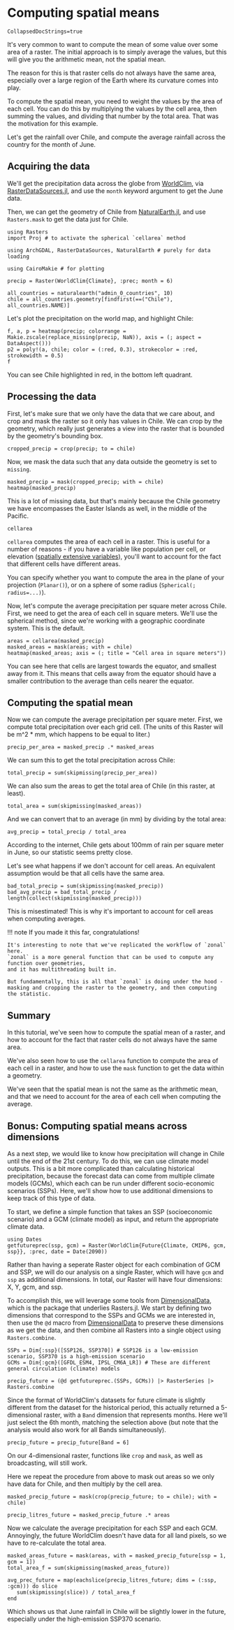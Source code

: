 # Computing spatial means

```@meta
CollapsedDocStrings=true
```

It's very common to want to compute the mean of some value over some area of a raster.  The initial approach is to simply average the values, but this will give you the arithmetic mean, not the spatial mean.

The reason for this is that raster cells do not always have the same area, especially over a large region of the Earth where its curvature comes into play.

To compute the spatial mean, you need to weight the values by the area of each cell.  You can do this by multiplying the values by the cell area, then summing the values, and dividing that number by the total area.  That was the motivation for this example.

Let's get the rainfall over Chile, and compute the average rainfall across the country for the month of June.

## Acquiring the data

We'll get the precipitation data across the globe from [WorldClim](https://www.worldclim.org/data/index.html), via [RasterDataSources.jl](https://github.com/EcoJulia/RasterDataSources.jl), and use the `month` keyword argument to get the June data.

Then, we can get the geometry of Chile from [NaturalEarth.jl](https://github.com/JuliaGeo/NaturalEarth.jl), and use `Rasters.mask` to get the data just for Chile.

````@example cellarea
using Rasters
import Proj # to activate the spherical `cellarea` method

using ArchGDAL, RasterDataSources, NaturalEarth # purely for data loading

using CairoMakie # for plotting

precip = Raster(WorldClim{Climate}, :prec; month = 6)
````

````@example cellarea
all_countries = naturalearth("admin_0_countries", 10)
chile = all_countries.geometry[findfirst(==("Chile"), all_countries.NAME)]
````

Let's plot the precipitation on the world map, and highlight Chile:

````@example cellarea
f, a, p = heatmap(precip; colorrange = Makie.zscale(replace_missing(precip, NaN)), axis = (; aspect = DataAspect()))
p2 = poly!(a, chile; color = (:red, 0.3), strokecolor = :red, strokewidth = 0.5)
f
````

You can see Chile highlighted in red, in the bottom left quadrant.

## Processing the data

First, let's make sure that we only have the data that we care about, and crop and mask the raster so it only has values in Chile.
We can crop by the geometry, which really just generates a view into the raster that is bounded by the geometry's bounding box.

````@example cellarea
cropped_precip = crop(precip; to = chile)
````

Now, we mask the data such that any data outside the geometry is set to `missing`.

````@example cellarea
masked_precip = mask(cropped_precip; with = chile)
heatmap(masked_precip)
````

This is a lot of missing data, but that's mainly because the Chile geometry we have encompasses the Easter Islands as well, in the middle of the Pacific.


```@docs; canonical=false
cellarea
```

`cellarea` computes the area of each cell in a raster.
This is useful for a number of reasons - if you have a variable like
population per cell, or elevation ([spatially extensive variables](https://r-spatial.org/book/05-Attributes.html#sec-extensiveintensive)),
you'll want to account for the fact that different cells have different areas.

You can specify whether you want to compute the area in the plane of your projection
(`Planar()`), or on a sphere of some radius (`Spherical(; radius=...)`).

Now, let's compute the average precipitation per square meter across Chile.
First, we need to get the area of each cell in square meters.  We'll use the spherical method, since we're working with a geographic coordinate system.  This is the default.

````@example cellarea
areas = cellarea(masked_precip)
masked_areas = mask(areas; with = chile)
heatmap(masked_areas; axis = (; title = "Cell area in square meters"))
````

You can see here that cells are largest towards the equator, and smallest away from it.  This means that cells away from the equator should have a smaller contribution to the average than cells nearer the equator.

## Computing the spatial mean

Now we can compute the average precipitation per square meter. First, we compute total precipitation over each grid cell. (The units of this Raster will be m^2 * mm, which happens to be equal to liter.)

````@example cellarea
precip_per_area = masked_precip .* masked_areas
````

We can sum this to get the total precipitation across Chile:

````@example cellarea
total_precip = sum(skipmissing(precip_per_area))
````

We can also sum the areas to get the total area of Chile (in this raster, at least).

````@example cellarea
total_area = sum(skipmissing(masked_areas))
````

And we can convert that to an average (in mm) by dividing by the total area:

````@example cellarea
avg_precip = total_precip / total_area
````

According to the internet, Chile gets about 100mm of rain per square meter in June, so our statistic seems pretty close.

Let's see what happens if we don't account for cell areas.  An equivalent assumption would be that all cells have the same area.

````@example cellarea
bad_total_precip = sum(skipmissing(masked_precip))
bad_avg_precip = bad_total_precip / length(collect(skipmissing(masked_precip)))
````

This is misestimated!  This is why it's important to account for cell areas when computing averages.

!!! note
    If you made it this far, congratulations!

    It's interesting to note that we've replicated the workflow of `zonal` here.
    `zonal` is a more general function that can be used to compute any function over geometries,
    and it has multithreading built in.

    But fundamentally, this is all that `zonal` is doing under the hood -
    masking and cropping the raster to the geometry, and then computing the statistic.

## Summary

In this tutorial, we've seen how to compute the spatial mean of a raster, and how to account for the fact that raster cells do not always have the same area.

We've also seen how to use the `cellarea` function to compute the area of each cell in a raster, and how to use the `mask` function to get the data within a geometry.

We've seen that the spatial mean is not the same as the arithmetic mean, and that we need to account for the area of each cell when computing the average.

## Bonus: Computing spatial means across dimensions 

As a next step, we would like to know how precipitation will change in Chile until the end of the 21st century. To do this, we can use climate model outputs. This is a bit more complicated than calculating historical precipitation, because the forecast data can come from multiple climate models (GCMs), which each can be run under different socio-economic scenarios (SSPs). Here, we'll show how to use additional dimensions to keep track of this type of data.

To start, we define a simple function that takes an SSP (socioeconomic scenario) and a GCM (climate model) as input, and return the appropriate climate data. 

````@example cellarea
using Dates
getfutureprec(ssp, gcm) = Raster(WorldClim{Future{Climate, CMIP6, gcm, ssp}}, :prec, date = Date(2090))
````

Rather than having a seperate Raster object for each combination of GCM and SSP, we will do our analysis on a single Raster, which will have `gcm` and `ssp` as additional dimensions. In total, our Raster will have four dimensions: X, Y, gcm, and ssp. 

To accomplish this, we will leverage some tools from [DimensionalData](https://github.com/rafaqz/DimensionalData.jl), which is the package that underlies Rasters.jl. We start by defining two dimensions that correspond to the SSPs and GCMs we are interested in, then use the `@d` macro from [DimensionalData](https://github.com/rafaqz/DimensionalData.jl) to preserve these dimensions as we get the data, and then combine all Rasters into a single object using `Rasters.combine`.

````@example cellarea
SSPs = Dim{:ssp}([SSP126, SSP370]) # SSP126 is a low-emission scenario, SSP370 is a high-emission scenario
GCMs = Dim{:gcm}([GFDL_ESM4, IPSL_CM6A_LR]) # These are different general circulation (climate) models

precip_future = (@d getfutureprec.(SSPs, GCMs)) |> RasterSeries |> Rasters.combine
````

Since the format of WorldClim's datasets for future climate is slightly different from the dataset for the historical period, this actually returned a 5-dimensional raster, with a `Band` dimension that represents months. Here we'll just select the 6th month, matching the selection above (but note that the analysis would also work for all Bands simultaneously).

````@example cellarea
precip_future = precip_future[Band = 6]
````

On our 4-dimensional raster, functions like `crop` and `mask`, as well as broadcasting, will still work.

Here we repeat the procedure from above to mask out areas so we only have data for Chile, and then multiply by the cell area. 

````@example cellarea
masked_precip_future = mask(crop(precip_future; to = chile); with = chile)

precip_litres_future = masked_precip_future .* areas
````

Now we calculate the average precipitation for each SSP and each GCM. Annoyingly, the future WorldClim doesn't have data for all land pixels, so we have to re-calculate the total area.

````@example cellarea
masked_areas_future = mask(areas, with = masked_precip_future[ssp = 1, gcm = 1])
total_area_f = sum(skipmissing(masked_areas_future))

avg_prec_future = map(eachslice(precip_litres_future; dims = (:ssp, :gcm))) do slice
   sum(skipmissing(slice)) / total_area_f
end
````

Which shows us that June rainfall in Chile will be slightly lower in the future, especially under the high-emission SSP370 scenario.